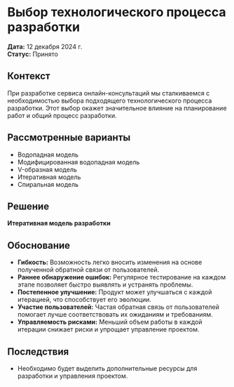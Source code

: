 # Выбор технологического процесса разработки

**Дата:** 12 декабря 2024 г.  
**Статус:** Принято

## Контекст

При разработке сервиса онлайн-консультаций мы сталкиваемся с необходимостью выбора подходящего технологического процесса разработки. Этот выбор окажет значительное влияние на планирование работ и общий процесс разработки.

## Рассмотренные варианты

- Водопадная модель
- Модифицированная водопадная модель
- V-образная модель
- Итеративная модель
- Спиральная модель

## Решение

**Итеративная модель разработки**

## Обоснование

- **Гибкость:** Возможность легко вносить изменения на основе полученной обратной связи от пользователей.
- **Раннее обнаружение ошибок:** Регулярное тестирование на каждом этапе позволяет быстро выявлять и устранять проблемы.
- **Постепенное улучшение:** Продукт может улучшаться с каждой итерацией, что способствует его эволюции.
- **Участие пользователей:** Частая обратная связь от пользователей помогает лучше соответствовать их ожиданиям и требованиям.
- **Управляемость рисками:** Меньший объем работы в каждой итерации снижает риски и упрощает управление проектом.

## Последствия

- Необходимо будет выделить дополнительные ресурсы для разработки и управления проектом.
